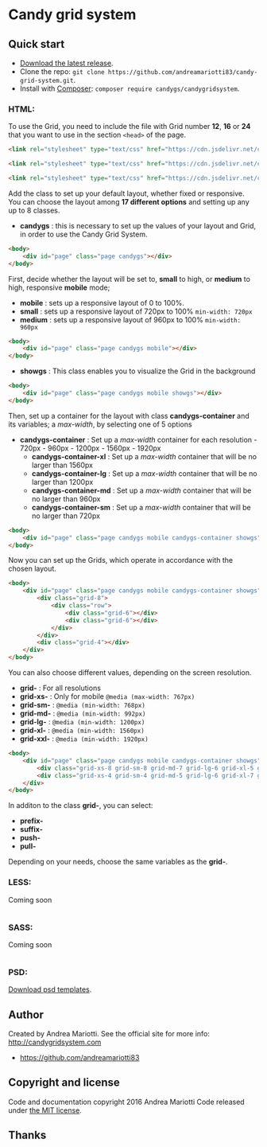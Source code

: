 # Candy grid system

## Quick start

* [Download the latest release](https://github.com/andreamariotti83/candy-grid-system/archive/v1.2.0.zip).
* Clone the repo: `git clone https://github.com/andreamariotti83/candy-grid-system.git`.
* Install with [Composer](https://getcomposer.org): `composer require candygs/candygridsystem`.

### HTML:

To use the Grid, you need to include the file with Grid number **12**, **16** or **24** that you want to use in the section `<head>` of the page.

```html
<link rel="stylesheet" type="text/css" href="https://cdn.jsdelivr.net/candy-grid-system/1.2.0/12-candygs.min.css">
```
```html
<link rel="stylesheet" type="text/css" href="https://cdn.jsdelivr.net/candy-grid-system/1.2.0/16-candygs.min.css">
```
```html
<link rel="stylesheet" type="text/css" href="https://cdn.jsdelivr.net/candy-grid-system/1.2.0/24-candygs.min.css">
```

Add the class to set up your default layout, whether fixed or responsive. You can choose the layout among **17 different options** and  setting up any up to 8 classes.

* **candygs** : this is necessary to set up the values of your layout and Grid, in order to use the Candy Grid System.

```html
<body>
	<div id="page" class="page candygs"></div>
</body>
```

First, decide whether the layout will be set to, **small** to high, or **medium** to high, responsive **mobile** mode;
* **mobile** : sets up a responsive layout of 0 to 100%.
* **small** : sets up a responsive layout  of 720px to 100% `min-width: 720px`
* **medium** : sets up a responsive layout of 960px to 100% `min-width: 960px`

```html
<body>
	<div id="page" class="page candygs mobile"></div>
</body>
```

* **showgs** : This class enables you to visualize the Grid in the background

```html
<body>
	<div id="page" class="page candygs mobile showgs"></div>
</body>
```

Then, set up a container for the layout with class **candygs-container** and its variables; a *max-width*, by selecting one of 5 options
* **candygs-container** : Set up a *max-width* container for each resolution - 720px - 960px - 1200px - 1560px - 1920px
  * **candygs-container-xl** : Set up a *max-width* container that will be no larger than 1560px
  * **candygs-container-lg** : Set up a *max-width* container that will be no larger than 1200px
  * **candygs-container-md** : Set up a *max-width* container that will be no larger than 960px
  * **candygs-container-sm** : Set up a *max-width* container that will be no larger than 720px

```html
<body>
	<div id="page" class="page candygs mobile candygs-container showgs"></div>
</body>
```

Now you can set up the Grids, which operate in accordance with the chosen layout.

```html
<body>
	<div id="page" class="page candygs mobile candygs-container showgs">
		<div class="grid-8">
			<div class="row">
				<div class="grid-6"></div>
				<div class="grid-6"></div>
			</div>
		</div>
		<div class="grid-4"></div>
	</div>
</body>
```

You can also choose different values, depending on the screen resolution.
* **grid-** : For all resolutions
* **grid-xs-** : Only for mobile `@media (max-width: 767px)`
* **grid-sm-** : `@media (min-width: 768px)`
* **grid-md-** : `@media (min-width: 992px)`
* **grid-lg-** : `@media (min-width: 1200px)`
* **grid-xl-** : `@media (min-width: 1560px)`
* **grid-xxl-** : `@media (min-width: 1920px)`

```html
<body>
	<div id="page" class="page candygs mobile candygs-container showgs">
		<div class="grid-xs-8 grid-sm-8 grid-md-7 grid-lg-6 grid-xl-5 grid-xxl-4"></div>
		<div class="grid-xs-4 grid-sm-4 grid-md-5 grid-lg-6 grid-xl-7 grid-xxl-8"></div>
	</div>
</body>
```

In additon to the class **grid-**, you can select:

* **prefix-** 
* **suffix-**
* **push-**
* **pull-**

Depending on your needs, choose the same variables as the **grid-**.

### LESS:
Coming soon

```

```

### SASS:
Coming soon

```

```
### PSD:
[Download psd templates](https://github.com/andreamariotti83/candy-grid-system/releases/download/v1.2.0/candy-grid-system-psd.zip).

## Author

Created by Andrea Mariotti. See the official site for more info: http://candygridsystem.com

* https://github.com/andreamariotti83

## Copyright and license

Code and documentation copyright 2016 Andrea Mariotti 
Code released under [the MIT license](https://github.com/andreamariotti83/candy-grid-system/blob/master/LICENSE).

## Thanks
